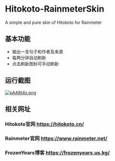 # Hitokoto-RainmeterSkin
A simple and pure skin of Hitokoto for Rainmeter

## 基本功能
* 输出一言句子和作者及来源
* 每两分钟自动刷新
* 点击刷新图标可手动刷新

## 运行截图
[![pAA8t4x.png](https://s21.ax1x.com/2024/08/29/pAA8t4x.png)](https://imgse.com/i/pAA8t4x)

## 相关网址
### Hitokoto官网    https://hitokoto.cn/
### Rainmeter官网   https://www.rainmeter.net/
### FrozenYears博客 https://frozenyears.us.kg/

